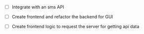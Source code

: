 - [ ] Integrate with an sms API
- [ ] Create frontend and refactor the backend for GUI 
- [ ] Create frontend logic to request the server for getting api data

